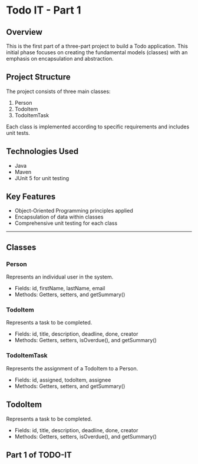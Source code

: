 # Todo IT - Part 1

## Overview
This is the first part of a three-part project to build a Todo application. This initial phase focuses on creating the fundamental models (classes) with an emphasis on encapsulation and abstraction.

## Project Structure
The project consists of three main classes:
1. Person
2. TodoItem
3. TodoItemTask

Each class is implemented according to specific requirements and includes unit tests.

## Technologies Used
- Java
- Maven
- JUnit 5 for unit testing

## Key Features
- Object-Oriented Programming principles applied
- Encapsulation of data within classes
- Comprehensive unit testing for each class


-------
## Classes 
### Person
Represents an individual user in the system.
- Fields: id, firstName, lastName, email
- Methods: Getters, setters, and getSummary()

### TodoItem
Represents a task to be completed.
- Fields: id, title, description, deadline, done, creator
- Methods: Getters, setters, isOverdue(), and getSummary()

### TodoItemTask
Represents the assignment of a TodoItem to a Person.
- Fields: id, assigned, todoItem, assignee
- Methods: Getters, setters, and getSummary()

## TodoItem
Represents a task to be completed.
- Fields: id, title, description, deadline, done, creator
- Methods: Getters, setters, isOverdue(), and getSummary()


## Part 1 of TODO-IT